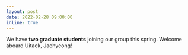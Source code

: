 ```yaml
---
layout: post
date: 2022-02-28 09:00:00
inline: true
---
```


<!-- [BWA-MEME](https://academic.oup.com/bioinformatics/advance-article/doi/10.1093/bioinformatics/btac137/6543607) was accepted to Bioinformatics'22. -->

We have **two graduate students** joining our group this spring. Welcome aboard Uitaek, Jaehyeong!